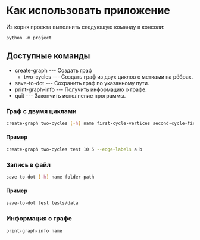 # Как использовать приложение
Из корня проекта выполнить следующую команду в консоли:

```python -m project```

## Доступные команды
* create-graph --- Создать граф
    * two-cycles --- Создать граф из двух циклов с метками на рёбрах.
* save-to-dot --- Сохранить граф по указанному пути.
* print-graph-info --- Получить информацию о графе.
* quit --- Закончить исполнение программы.

### Граф с двумя циклами
```bash
create-graph two-cycles [-h] name first-cycle-vertices second-cycle-first_cycle_vertices [--edge-labels L1 L2]
```
#### Пример
```bash
create-graph two-cycles test 10 5 --edge-labels a b
```

### Запись в файл
```bash
save-to-dot [-h] name folder-path
```

#### Пример
```bash
save-to-dot test tests/data
```

### Информация о графе
```bash
print-graph-info name
```
